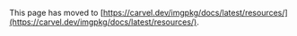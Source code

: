 This page has moved to [https://carvel.dev/imgpkg/docs/latest/resources/](https://carvel.dev/imgpkg/docs/latest/resources/).
